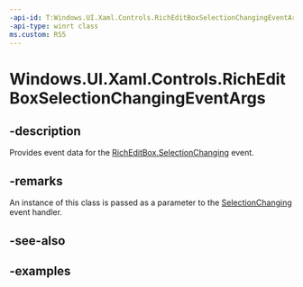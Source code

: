 ```yaml
---
-api-id: T:Windows.UI.Xaml.Controls.RichEditBoxSelectionChangingEventArgs
-api-type: winrt class
ms.custom: RS5
---
```


<!-- Class syntax.
public class RichEditBoxSelectionChangingEventArgs 
-->

# Windows.UI.Xaml.Controls.RichEditBoxSelectionChangingEventArgs

## -description

Provides event data for the [RichEditBox.SelectionChanging](richeditbox_selectionchanging.md) event.



## -remarks

An instance of this class is passed as a parameter to the [SelectionChanging](richeditbox_selectionchanging.md) event handler.

## -see-also

## -examples


